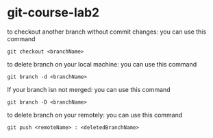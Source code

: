 # git-course-lab2

to checkout another branch without commit changes: you can use this command

```
git checkout <branchName>
```

to delete branch on your local machine: you can use this command

```
git branch -d <branchName>
```

If your branch isn not merged: you can use this command

```
git branch -D <branchName>
```
to delete branch on your remotely: you can use this command

```
git push <remoteName> : <deletedBranchName>
```
